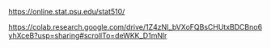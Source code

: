 https://online.stat.psu.edu/stat510/

https://colab.research.google.com/drive/1Z4zNI_bVXoFQBsCHUtxBDCBno6yhXceB?usp=sharing#scrollTo=deWKK_D1mNlr
